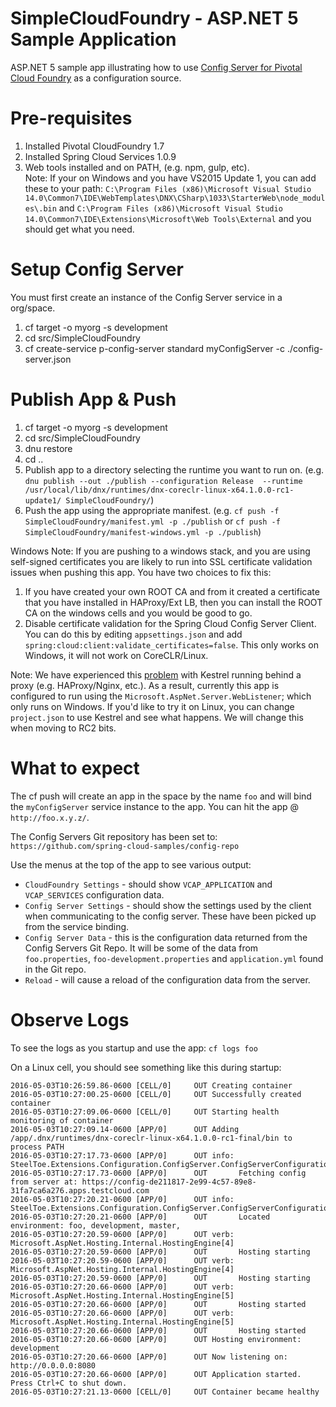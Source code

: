 # SimpleCloudFoundry - ASP.NET 5 Sample Application 
ASP.NET 5 sample app illustrating how to use [Config Server for Pivotal Cloud Foundry](http://docs.pivotal.io/spring-cloud-services/config-server/) as a configuration source.

# Pre-requisites

1. Installed Pivotal CloudFoundry 1.7
2. Installed Spring Cloud Services 1.0.9
3. Web tools installed and on PATH, (e.g. npm, gulp, etc).  
Note: If your on Windows and you have VS2015 Update 1, you can add these to your path: `C:\Program Files (x86)\Microsoft Visual Studio 14.0\Common7\IDE\WebTemplates\DNX\CSharp\1033\StarterWeb\node_modules\.bin` and `C:\Program Files (x86)\Microsoft Visual Studio 14.0\Common7\IDE\Extensions\Microsoft\Web Tools\External` and you should get what you need.

# Setup Config Server
You must first create an instance of the Config Server service in a org/space.

1. cf target -o myorg -s development
2. cd src/SimpleCloudFoundry
3. cf create-service p-config-server standard myConfigServer -c ./config-server.json

# Publish App & Push

1. cf target -o myorg -s development
2. cd src/SimpleCloudFoundry
3. dnu restore
4. cd ..
5. Publish app to a directory selecting the runtime you want to run on. 
(e.g. `dnu publish --out ./publish --configuration Release  --runtime /usr/local/lib/dnx/runtimes/dnx-coreclr-linux-x64.1.0.0-rc1-update1/ SimpleCloudFoundry/`)
6. Push the app using the appropriate manifest.
 (e.g. `cf push -f SimpleCloudFoundry/manifest.yml -p ./publish` or `cf push -f SimpleCloudFoundry/manifest-windows.yml -p ./publish`)

Windows Note: If you are pushing to a windows stack, and you are using self-signed certificates you are likely to run into SSL certificate validation issues when pushing this app. You have two choices to fix this:

1. If you have created your own ROOT CA and from it created a certificate that you have installed in HAProxy/Ext LB, then you can install the ROOT CA on the windows cells and you would be good to go.
2. Disable certificate validation for the Spring Cloud Config Server Client.  You can do this by editing `appsettings.json` and add `spring:cloud:client:validate_certificates=false`. This only works on Windows, it will not work on CoreCLR/Linux.

Note: We have experienced this [problem](https://github.com/aspnet/KestrelHttpServer/issues/341) with Kestrel running behind a proxy (e.g. HAProxy/Nginx, etc.). As a result, currently this app is configured to run using the `Microsoft.AspNet.Server.WebListener`; which only runs on Windows. If you'd like to try it on Linux, you can change `project.json` to use Kestrel and see what happens. We will change this when moving to RC2 bits.
# What to expect
The cf push will create an app in the space by the name `foo` and will bind the `myConfigServer` service instance to the app. You can hit the app @ `http://foo.x.y.z/`.

The Config Servers Git repository has been set to: `https://github.com/spring-cloud-samples/config-repo`

Use the menus at the top of the app to see various output:

* `CloudFoundry Settings` - should show `VCAP_APPLICATION` and `VCAP_SERVICES` configuration data.
* `Config Server Settings` - should show the settings used by the client when communicating to the config server.  These have been picked up from the service binding.
* `Config Server Data` - this is the configuration data returned from the Config Servers Git Repo. It will be some of the data from `foo.properties`, `foo-development.properties` and `application.yml` found in the Git repo.
* `Reload` - will cause a reload of the configuration data from the server.

# Observe Logs
To see the logs as you startup and use the app: `cf logs foo`

On a Linux cell, you should see something like this during startup:
```
2016-05-03T10:26:59.86-0600 [CELL/0]     OUT Creating container
2016-05-03T10:27:00.25-0600 [CELL/0]     OUT Successfully created container
2016-05-03T10:27:09.06-0600 [CELL/0]     OUT Starting health monitoring of container
2016-05-03T10:27:09.14-0600 [APP/0]      OUT Adding /app/.dnx/runtimes/dnx-coreclr-linux-x64.1.0.0-rc1-final/bin to process PATH
2016-05-03T10:27:17.73-0600 [APP/0]      OUT info: SteelToe.Extensions.Configuration.ConfigServer.ConfigServerConfigurationProvider[0]
2016-05-03T10:27:17.73-0600 [APP/0]      OUT       Fetching config from server at: https://config-de211817-2e99-4c57-89e8-31fa7ca6a276.apps.testcloud.com
2016-05-03T10:27:20.21-0600 [APP/0]      OUT info: SteelToe.Extensions.Configuration.ConfigServer.ConfigServerConfigurationProvider[0]
2016-05-03T10:27:20.21-0600 [APP/0]      OUT       Located environment: foo, development, master, 
2016-05-03T10:27:20.59-0600 [APP/0]      OUT verb: Microsoft.AspNet.Hosting.Internal.HostingEngine[4]
2016-05-03T10:27:20.59-0600 [APP/0]      OUT       Hosting starting
2016-05-03T10:27:20.59-0600 [APP/0]      OUT verb: Microsoft.AspNet.Hosting.Internal.HostingEngine[4]
2016-05-03T10:27:20.59-0600 [APP/0]      OUT       Hosting starting
2016-05-03T10:27:20.66-0600 [APP/0]      OUT verb: Microsoft.AspNet.Hosting.Internal.HostingEngine[5]
2016-05-03T10:27:20.66-0600 [APP/0]      OUT       Hosting started
2016-05-03T10:27:20.66-0600 [APP/0]      OUT verb: Microsoft.AspNet.Hosting.Internal.HostingEngine[5]
2016-05-03T10:27:20.66-0600 [APP/0]      OUT       Hosting started
2016-05-03T10:27:20.66-0600 [APP/0]      OUT Hosting environment: development
2016-05-03T10:27:20.66-0600 [APP/0]      OUT Now listening on: http://0.0.0.0:8080
2016-05-03T10:27:20.66-0600 [APP/0]      OUT Application started. Press Ctrl+C to shut down.
2016-05-03T10:27:21.13-0600 [CELL/0]     OUT Container became healthy

```

